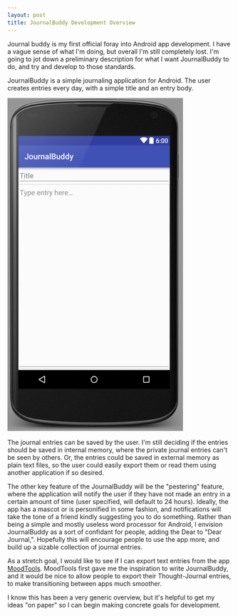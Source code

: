 ```yaml
---
layout: post
title: JournalBuddy Development Overview
---
```


Journal buddy is my first official foray into Android app development. I have a vague sense of what I'm doing, but overall I'm still completely lost. I'm going to jot down a preliminary description for what I want JournalBuddy to do, and try and develop to those standards.

JournalBuddy is a simple journaling application for Android. The user creates entries every day, with a simple title and an entry body. 

![New entry screen as of 1/4/2016](../images/new-entry/new-entry.png)

The journal entries can be saved by the user. I'm still deciding if the entries should be saved in internal memory, where the private journal entries can't be seen by others. Or, the entries could be saved in external memory as plain text files, so the user could easily export them or read them using another application if so desired. 

The other key feature of the JournalBuddy will be the "pestering" feature, where the application will notify the user if they have not made an entry in a certain amount of time (user specified, will default to 24 hours). 
Ideally, the app has a mascot or is personified in some fashion, and notifications will take the tone of a friend kindly suggesting you to do something. Rather than being a simple and mostly useless word processor for Android, I envision JournalBuddy as a sort of confidant for people, adding the Dear to "Dear Journal,". Hopefully this will encourage people to use the app more, and build up a sizable collection of journal entries. 

As a stretch goal, I would like to see if I can export text entries from the app [MoodTools](https://play.google.com/store/apps/details?id=com.moodtools.moodtools&hl=en). MoodTools first gave me the inspiration to write JournalBuddy, and it would be nice to allow people to export their Thought-Journal entries, to make transitioning between apps much smoother. 

I know this has been a very generic overview, but it's helpful to get my ideas "on paper" so I can begin making concrete goals for development. 